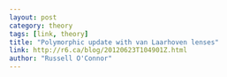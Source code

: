 ```yaml
---
layout: post
category: theory
tags: [link, theory]
title: "Polymorphic update with van Laarhoven lenses"
link: http://r6.ca/blog/20120623T104901Z.html
author: "Russell O'Connor"
---
```

